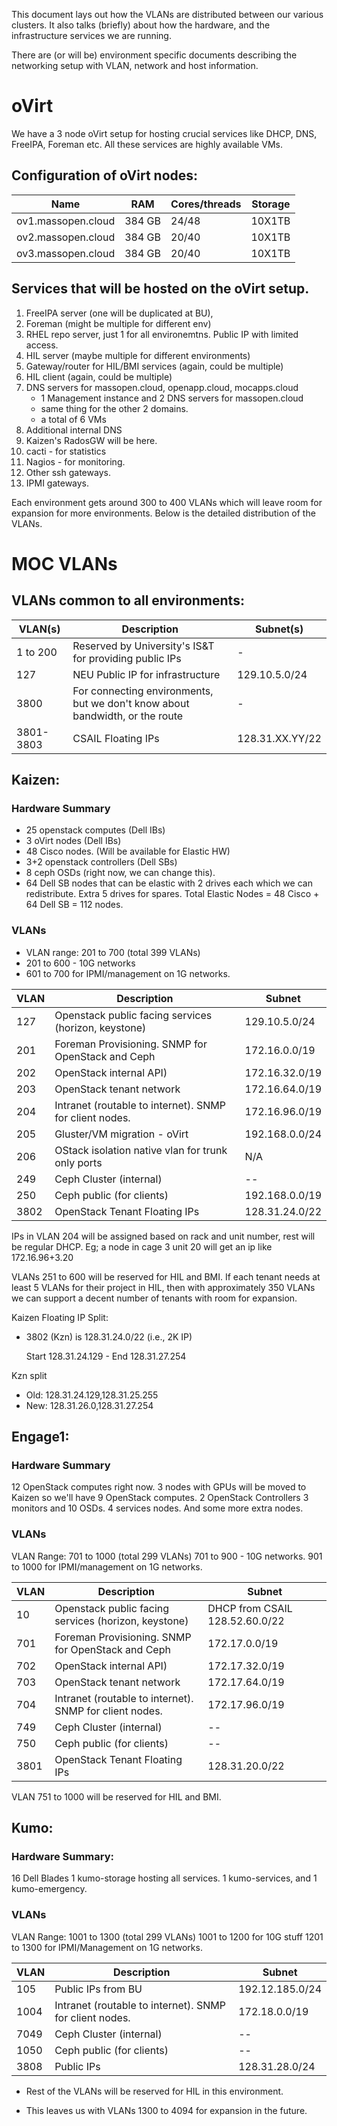 This document lays out how the VLANs are distributed between our various clusters.
It also talks (briefly) about how the hardware, and the infrastructure services we are running.

There are (or will be) environment specific documents describing the networking setup
with VLAN, network and host information.

# oVirt

We have a 3 node oVirt setup for hosting crucial services like DHCP, DNS, FreeIPA, Foreman etc.
All these services are highly available VMs.

## Configuration of oVirt nodes:

| Name | RAM | Cores/threads | Storage |
| ---- | --- | ------------- | ------- |
|ov1.massopen.cloud | 384 GB | 24/48 | 10X1TB |
|ov2.massopen.cloud | 384 GB | 20/40 | 10X1TB |
|ov3.massopen.cloud | 384 GB | 20/40 | 10X1TB |

## Services that will be hosted on the oVirt setup.

1. FreeIPA server (one will be duplicated at BU),
2. Foreman (might be multiple for different env)
3. RHEL repo server, just 1 for all environemtns. Public IP with limited access.
4. HIL server (maybe multiple for different environments)
5. Gateway/router for HIL/BMI services (again, could be multiple)
6. HIL client (again, could be multiple)
7. DNS servers for massopen.cloud, openapp.cloud, mocapps.cloud
    - 1 Management instance and 2 DNS servers for massopen.cloud
    - same thing for the other 2 domains.
    - a total of 6 VMs
8. Additional internal DNS
9. Kaizen's RadosGW will be here.
10. cacti - for statistics
11. Nagios - for monitoring.
12. Other ssh gateways.
13. IPMI gateways.

Each environment gets around 300 to 400 VLANs which will leave room for expansion for more environments. Below is the detailed distribution of the VLANs.

# MOC VLANs

## VLANs common to all environments:

| VLAN(s) | Description | Subnet(s) |
| ------- | ----------- | --------- |
| 1 to 200| Reserved by University's IS&T for providing public IPs | - |
| 127 | NEU Public IP for infrastructure | 129.10.5.0/24 |
| 3800 | For connecting environments, but we don't know about bandwidth, or the route | - |
| 3801-3803 | CSAIL Floating IPs | 128.31.XX.YY/22 |

## Kaizen:

### Hardware Summary
* 25 openstack computes (Dell IBs)
* 3 oVirt nodes (Dell IBs)
* 48 Cisco nodes. (Will be available for Elastic HW)
* 3+2 openstack controllers (Dell SBs)
* 8 ceph OSDs (right now, we can change this).
* 64 Dell SB nodes that can be elastic with 2 drives each which we can redistribute. Extra 5 drives for spares.
 Total Elastic Nodes = 48 Cisco + 64 Dell SB  = 112 nodes.

### VLANs

* VLAN range: 201 to 700 (total 399 VLANs)
* 201 to 600 - 10G networks
* 601 to 700 for IPMI/management on 1G networks.

| VLAN | Description | Subnet |
| ---- | ----------- | ------ |
| 127 | Openstack public facing services (horizon, keystone) | 129.10.5.0/24 |
| 201 | Foreman Provisioning. SNMP for OpenStack and Ceph | 172.16.0.0/19 |
| 202 | OpenStack internal API) | 172.16.32.0/19 |
| 203 | OpenStack tenant network | 172.16.64.0/19 |
| 204 | Intranet (routable to internet). SNMP for client nodes. | 172.16.96.0/19 |
| 205 | Gluster/VM migration - oVirt | 192.168.0.0/24 |
| 206 | OStack isolation native vlan for trunk only ports| N/A |
| 249 | Ceph Cluster (internal) | -- |
| 250 | Ceph public (for clients) | 192.168.0.0/19 |
| 3802 | OpenStack Tenant Floating IPs | 128.31.24.0/22 |

IPs in VLAN 204 will be assigned based on rack and unit number, rest will be regular DHCP.
Eg; a node in cage 3 unit 20 will get an ip like 172.16.96+3.20

VLANs 251 to 600 will be reserved for HIL and BMI. If each tenant needs at least 5 VLANs for their project in HIL,
then with approximately 350 VLANs we can support a decent number of tenants with room for expansion.

Kaizen Floating IP Split:

- 3802 (Kzn) is 128.31.24.0/22 (i.e., 2K IP)

  Start 128.31.24.129 - End 128.31.27.254

Kzn split

- Old: 128.31.24.129,128.31.25.255
- New: 128.31.26.0,128.31.27.254


## Engage1:

### Hardware Summary

12 OpenStack computes right now. 3 nodes with GPUs will be moved to Kaizen so we'll have 9 OpenStack computes.
2 OpenStack Controllers
3 monitors and 10 OSDs.
4 services nodes. And some more extra nodes.

### VLANs

VLAN Range: 701 to 1000 (total 299 VLANs)
701 to 900 - 10G networks.
901 to 1000 for IPMI/management on 1G networks.

| VLAN | Description | Subnet |
| ---- | ----------- | ------ |
| 10 | Openstack public facing services (horizon, keystone) | DHCP from CSAIL 128.52.60.0/22 |
| 701 | Foreman Provisioning. SNMP for OpenStack and Ceph | 172.17.0.0/19 |
| 702 | OpenStack internal API) | 172.17.32.0/19 |
| 703 | OpenStack tenant network | 172.17.64.0/19 |
| 704 | Intranet (routable to internet). SNMP for client nodes. | 172.17.96.0/19 |
| 749 | Ceph Cluster (internal) | -- |
| 750 | Ceph public (for clients) | -- |
| 3801 | OpenStack Tenant Floating IPs | 128.31.20.0/22 |

VLAN 751 to 1000 will be reserved for HIL and BMI.

## Kumo:

### Hardware Summary:

16 Dell Blades
1 kumo-storage hosting all services.
1 kumo-services, and 1 kumo-emergency.

### VLANs

VLAN Range: 1001 to 1300 (total 299 VLANs)
1001 to 1200 for 10G stuff
1201 to 1300 for IPMI/Management on 1G networks.

| VLAN | Description | Subnet |
| ---- | ----------- | ------ |
| 105 | Public IPs from BU | 192.12.185.0/24 |
| 1004 | Intranet (routable to internet). SNMP for client nodes. | 172.18.0.0/19 |
| 7049 | Ceph Cluster (internal) | -- |
| 1050 | Ceph public (for clients) | -- |
| 3808 | Public IPs | 128.31.28.0/24 |

* Rest of the VLANs will be reserved for HIL in this environment.

* This leaves us with VLANs 1300 to 4094 for expansion in the future.
